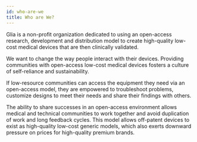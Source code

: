 ```yaml
---
id: who-are-we
title: Who are We?
---
```


Glia is a non-profit organization dedicated to using an open-access research, development and distribution model to create high-quality low-cost medical devices that are then clinically validated. 

We want to change the way people interact with their devices. Providing communities with open-access low-cost medical devices fosters a culture of self-reliance and sustainability. 

If low-resource communities can access the equipment they need via an open-access model, they are empowered to troubleshoot problems, customize designs to meet their needs and share their findings with others. 

The ability to share successes in an open-access environment allows medical and technical communities to work together and avoid duplication of work and long feedback cycles. 
This model allows off-patent devices to exist as high-quality low-cost generic models, which also exerts downward pressure on prices for high-quality premium brands.